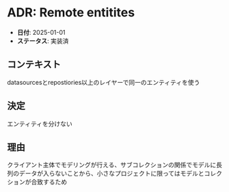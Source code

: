 # ADR: Remote entitites

- **日付**: 2025-01-01
- **ステータス**: 実装済

## コンテキスト
datasourcesとrepostiories以上のレイヤーで同一のエンティティを使う

## 決定
エンティティを分けない

## 理由
クライアント主体でモデリングが行える、サブコレクションの関係でモデルに長列のデータが入らないことから、小さなプロジェクトに限ってはモデルとコレクションが合致するため